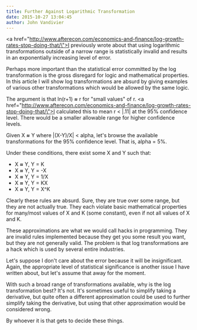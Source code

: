 ```yaml
---
title: Further Against Logarithmic Transformation
date: 2015-10-27 13:04:45
author: John Vandivier
---
```




<a href=\"http://www.afterecon.com/economics-and-finance/log-growth-rates-stop-doing-that/\">I previously wrote</a> about that using logarithmic transformations outside of a narrow range is statistically invalid and results in an exponentially increasing level of error.

Perhaps more important than the statistical error committed by the log transformation is the gross disregard for logic and mathematical properties. In this article I will show log transformations are absurd by giving examples of various other transformations which would be allowed by the same logic.

The argument is that ln(r+1) <strong>≈</strong> r for \"small values\" of r. <a href=\"http://www.afterecon.com/economics-and-finance/log-growth-rates-stop-doing-that/\">I calculated this to mean r &lt; |.11| at the 95% confidence level</a>. There would be a smaller allowable range for higher confidence levels.

Given X <strong>≈</strong> Y where |(X-Y)/X| &lt; alpha, let's browse the available transformations for the 95% confidence level. That is, alpha = 5%.

Under these conditions, there exist some X and Y such that:
<ul>
	<li>X <strong>≈</strong> Y, Y = K</li>
	<li>X <strong>≈</strong> Y, Y = -X</li>
	<li>X <strong>≈</strong> Y, Y = 1/X</li>
	<li>X <strong>≈</strong> Y, Y = KX</li>
	<li>X <strong>≈</strong> Y, Y = X^K</li>
</ul>
Clearly these rules are absurd. Sure, they are true over some range, but they are not actually true. They each violate basic mathematical properties for many/most values of X and K (some constant), even if not all values of X and K.

These approximations are what we would call hacks in programming. They are invalid rules implemented because they get you some result you want, but they are not generally valid. The problem is that log transformations are a hack which is used by several entire industries.

Let's suppose I don't care about the error because it will be insignificant. Again, the appropriate level of statistical significance is another issue I have written about, but let's assume that away for the moment.

With such a broad range of transformations available, why is the log transformation best? It's not. It's sometimes useful to simplify taking a derivative, but quite often a different approximation could be used to further simplify taking the derivative, but using that other approximation would be considered wrong.

By whoever it is that gets to decide these things.